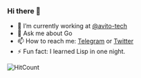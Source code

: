 ### Hi there 👋

- 🔭 I’m currently working at [@avito-tech](https://github.com/avito-tech)
- 💬 Ask me about Go
- 📫 How to reach me: [Telegram](https://t.me/dot_zero) or [Twitter](https://twitter.com/dot_zero)
- ⚡ Fun fact: I learned Lisp in one night.

![HitCount](http://hits.dwyl.com/dotzero/dotzero.svg)
